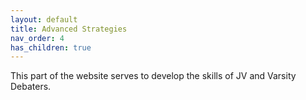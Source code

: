 ```yaml
---
layout: default
title: Advanced Strategies
nav_order: 4
has_children: true
---
```


This part of the website serves to develop the skills of JV and Varsity Debaters. 
